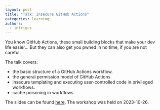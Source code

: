 ```yaml
---
layout: post
title: "Talk: Insecure GitHub Actions"
categories: learning
authors:
  - intrigus
---
```


You know GitHub Actions, these small building blocks that make your dev life easier… But they can also get you pwned in no time, if you are not careful.

The talk covers:
* the basic structure of a GitHub Actions workflow.
* the general permission model of GitHub Actions.
* insecure templating and executing user-controlled code in privileged workflows.
* cache poisoning in workflows.

The slides can be found [here](/talks/2023-10-26-insecure-github-actions/insecure-github-actions.pdf). The workshop was held on 2023-10-26.
